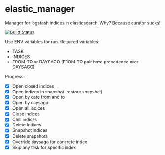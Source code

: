 # elastic_manager

Manager for logstash indices in elasticsearch. Why? Because qurator sucks!

[![Build Status](https://travis-ci.org/onetwotrip/elastic_manager.svg?branch=master)](https://travis-ci.org/onetwotrip/elastic_manager)

Use ENV variables for run. Required variables:

- TASK
- INDICES
- FROM-TO or DAYSAGO (FROM-TO pair have precedence over DAYSAGO)

Progress:

- [x] Open closed indices
- [x] Open indices in snapshot (restore snapshot)
- [x] Open by date from and to
- [x] Open by daysago
- [x] Open all indices
- [x] Close indices
- [x] Chill indices
- [x] Delete indices
- [x] Snapshot indices
- [x] Delete snapshots
- [x] Override daysago for concrete index
- [x] Skip any task for specific index